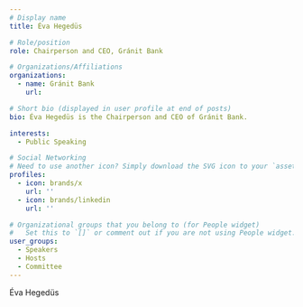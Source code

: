 ```yaml
---
# Display name
title: Éva Hegedüs

# Role/position
role: Chairperson and CEO, Gránit Bank

# Organizations/Affiliations
organizations:
  - name: Gránit Bank
    url:

# Short bio (displayed in user profile at end of posts)
bio: Éva Hegedüs is the Chairperson and CEO of Gránit Bank.

interests:
  - Public Speaking

# Social Networking
# Need to use another icon? Simply download the SVG icon to your `assets/media/icons/` folder.
profiles:
  - icon: brands/x
    url: ''
  - icon: brands/linkedin
    url: ''

# Organizational groups that you belong to (for People widget)
#   Set this to `[]` or comment out if you are not using People widget.
user_groups:
  - Speakers
  - Hosts
  - Committee
---
```


Éva Hegedüs